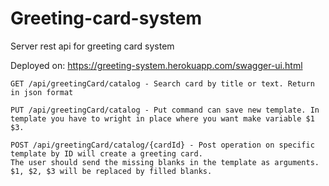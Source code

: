 # Greeting-card-system
Server rest api for greeting card system

Deployed on: https://greeting-system.herokuapp.com/swagger-ui.html

    GET /api/greetingCard/catalog - Search card by title or text. Return in json format

    PUT /api/greetingCard/catalog - Put command can save new template. In template you have to wright in place where you want make variable $1  $3.  

    POST /api/greetingCard/catalog/{cardId} - Post operation on specific template by ID will create a greeting card.
    The user should send the missing blanks in the template as arguments. $1, $2, $3 will be replaced by filled blanks.
